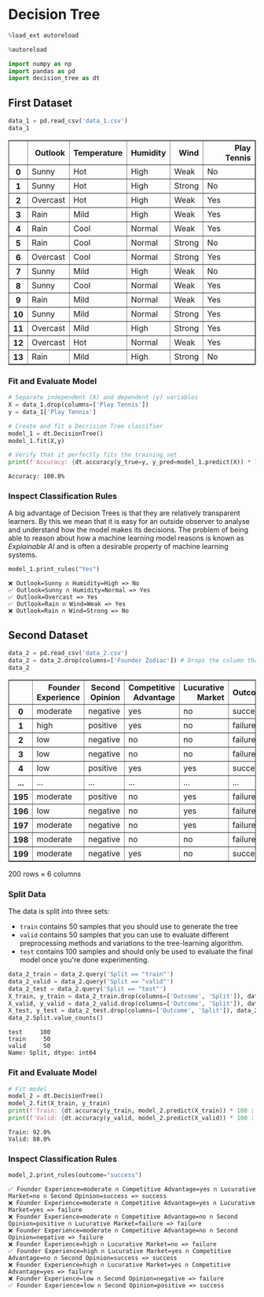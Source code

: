 # Decision Tree


```python
%load_ext autoreload
```


```python
%autoreload

import numpy as np 
import pandas as pd 
import decision_tree as dt
```

## First Dataset


```python
data_1 = pd.read_csv('data_1.csv')
data_1
```




<div>
<style scoped>
    .dataframe tbody tr th:only-of-type {
        vertical-align: middle;
    }

    .dataframe tbody tr th {
        vertical-align: top;
    }

    .dataframe thead th {
        text-align: right;
    }
</style>
<table border="1" class="dataframe">
  <thead>
    <tr style="text-align: right;">
      <th></th>
      <th>Outlook</th>
      <th>Temperature</th>
      <th>Humidity</th>
      <th>Wind</th>
      <th>Play Tennis</th>
    </tr>
  </thead>
  <tbody>
    <tr>
      <th>0</th>
      <td>Sunny</td>
      <td>Hot</td>
      <td>High</td>
      <td>Weak</td>
      <td>No</td>
    </tr>
    <tr>
      <th>1</th>
      <td>Sunny</td>
      <td>Hot</td>
      <td>High</td>
      <td>Strong</td>
      <td>No</td>
    </tr>
    <tr>
      <th>2</th>
      <td>Overcast</td>
      <td>Hot</td>
      <td>High</td>
      <td>Weak</td>
      <td>Yes</td>
    </tr>
    <tr>
      <th>3</th>
      <td>Rain</td>
      <td>Mild</td>
      <td>High</td>
      <td>Weak</td>
      <td>Yes</td>
    </tr>
    <tr>
      <th>4</th>
      <td>Rain</td>
      <td>Cool</td>
      <td>Normal</td>
      <td>Weak</td>
      <td>Yes</td>
    </tr>
    <tr>
      <th>5</th>
      <td>Rain</td>
      <td>Cool</td>
      <td>Normal</td>
      <td>Strong</td>
      <td>No</td>
    </tr>
    <tr>
      <th>6</th>
      <td>Overcast</td>
      <td>Cool</td>
      <td>Normal</td>
      <td>Strong</td>
      <td>Yes</td>
    </tr>
    <tr>
      <th>7</th>
      <td>Sunny</td>
      <td>Mild</td>
      <td>High</td>
      <td>Weak</td>
      <td>No</td>
    </tr>
    <tr>
      <th>8</th>
      <td>Sunny</td>
      <td>Cool</td>
      <td>Normal</td>
      <td>Weak</td>
      <td>Yes</td>
    </tr>
    <tr>
      <th>9</th>
      <td>Rain</td>
      <td>Mild</td>
      <td>Normal</td>
      <td>Weak</td>
      <td>Yes</td>
    </tr>
    <tr>
      <th>10</th>
      <td>Sunny</td>
      <td>Mild</td>
      <td>Normal</td>
      <td>Strong</td>
      <td>Yes</td>
    </tr>
    <tr>
      <th>11</th>
      <td>Overcast</td>
      <td>Mild</td>
      <td>High</td>
      <td>Strong</td>
      <td>Yes</td>
    </tr>
    <tr>
      <th>12</th>
      <td>Overcast</td>
      <td>Hot</td>
      <td>Normal</td>
      <td>Weak</td>
      <td>Yes</td>
    </tr>
    <tr>
      <th>13</th>
      <td>Rain</td>
      <td>Mild</td>
      <td>High</td>
      <td>Strong</td>
      <td>No</td>
    </tr>
  </tbody>
</table>
</div>



### Fit and Evaluate Model


```python
# Separate independent (X) and dependent (y) variables
X = data_1.drop(columns=['Play Tennis'])
y = data_1['Play Tennis']

# Create and fit a Decrision Tree classifier
model_1 = dt.DecisionTree()
model_1.fit(X,y)

# Verify that it perfectly fits the training set
print(f'Accuracy: {dt.accuracy(y_true=y, y_pred=model_1.predict(X)) * 100 :.1f}%')
```

    Accuracy: 100.0%
    

### Inspect Classification Rules

A big advantage of Decision Trees is that they are relatively transparent learners. By this we mean that it is easy for an outside observer to analyse and understand how the model makes its decisions. The problem of being able to reason about how a machine learning model reasons is known as _Explainable AI_ and is often a desirable property of machine learning systems.


```python
model_1.print_rules("Yes")
```

    ❌ Outlook=Sunny ∩ Humidity=High => No
    ✅ Outlook=Sunny ∩ Humidity=Normal => Yes
    ✅ Outlook=Overcast => Yes
    ✅ Outlook=Rain ∩ Wind=Weak => Yes
    ❌ Outlook=Rain ∩ Wind=Strong => No
    

## Second Dataset


```python
data_2 = pd.read_csv('data_2.csv')
data_2 = data_2.drop(columns=['Founder Zodiac']) # Drops the column that creates noise in the learning
data_2
```




<div>
<style scoped>
    .dataframe tbody tr th:only-of-type {
        vertical-align: middle;
    }

    .dataframe tbody tr th {
        vertical-align: top;
    }

    .dataframe thead th {
        text-align: right;
    }
</style>
<table border="1" class="dataframe">
  <thead>
    <tr style="text-align: right;">
      <th></th>
      <th>Founder Experience</th>
      <th>Second Opinion</th>
      <th>Competitive Advantage</th>
      <th>Lucurative Market</th>
      <th>Outcome</th>
      <th>Split</th>
    </tr>
  </thead>
  <tbody>
    <tr>
      <th>0</th>
      <td>moderate</td>
      <td>negative</td>
      <td>yes</td>
      <td>no</td>
      <td>success</td>
      <td>train</td>
    </tr>
    <tr>
      <th>1</th>
      <td>high</td>
      <td>positive</td>
      <td>yes</td>
      <td>no</td>
      <td>failure</td>
      <td>train</td>
    </tr>
    <tr>
      <th>2</th>
      <td>low</td>
      <td>negative</td>
      <td>no</td>
      <td>no</td>
      <td>failure</td>
      <td>train</td>
    </tr>
    <tr>
      <th>3</th>
      <td>low</td>
      <td>negative</td>
      <td>no</td>
      <td>no</td>
      <td>failure</td>
      <td>train</td>
    </tr>
    <tr>
      <th>4</th>
      <td>low</td>
      <td>positive</td>
      <td>yes</td>
      <td>yes</td>
      <td>success</td>
      <td>train</td>
    </tr>
    <tr>
      <th>...</th>
      <td>...</td>
      <td>...</td>
      <td>...</td>
      <td>...</td>
      <td>...</td>
      <td>...</td>
    </tr>
    <tr>
      <th>195</th>
      <td>moderate</td>
      <td>positive</td>
      <td>no</td>
      <td>yes</td>
      <td>failure</td>
      <td>test</td>
    </tr>
    <tr>
      <th>196</th>
      <td>low</td>
      <td>negative</td>
      <td>no</td>
      <td>yes</td>
      <td>failure</td>
      <td>test</td>
    </tr>
    <tr>
      <th>197</th>
      <td>moderate</td>
      <td>negative</td>
      <td>no</td>
      <td>yes</td>
      <td>failure</td>
      <td>test</td>
    </tr>
    <tr>
      <th>198</th>
      <td>moderate</td>
      <td>negative</td>
      <td>no</td>
      <td>no</td>
      <td>failure</td>
      <td>test</td>
    </tr>
    <tr>
      <th>199</th>
      <td>moderate</td>
      <td>negative</td>
      <td>yes</td>
      <td>no</td>
      <td>success</td>
      <td>test</td>
    </tr>
  </tbody>
</table>
<p>200 rows × 6 columns</p>
</div>



### Split Data

The data is split into three sets:

- `train` contains 50 samples that you should use to generate the tree
- `valid` contains 50 samples that you can use to evaluate different preprocessing methods and variations to the tree-learning algorithm.
- `test` contains 100 samples and should only be used to evaluate the final model once you're done experimenting.


```python
data_2_train = data_2.query('Split == "train"')
data_2_valid = data_2.query('Split == "valid"')
data_2_test = data_2.query('Split == "test"')
X_train, y_train = data_2_train.drop(columns=['Outcome', 'Split']), data_2_train.Outcome
X_valid, y_valid = data_2_valid.drop(columns=['Outcome', 'Split']), data_2_valid.Outcome
X_test, y_test = data_2_test.drop(columns=['Outcome', 'Split']), data_2_test.Outcome
data_2.Split.value_counts()
```




    test     100
    train     50
    valid     50
    Name: Split, dtype: int64



### Fit and Evaluate Model


```python
# Fit model
model_2 = dt.DecisionTree()
model_2.fit(X_train, y_train)
print(f'Train: {dt.accuracy(y_train, model_2.predict(X_train)) * 100 :.1f}%')
print(f'Valid: {dt.accuracy(y_valid, model_2.predict(X_valid)) * 100 :.1f}%')
```

    Train: 92.0%
    Valid: 88.0%
    

### Inspect Classification Rules


```python
model_2.print_rules(outcome="success")
```

    ✅ Founder Experience=moderate ∩ Competitive Advantage=yes ∩ Lucurative Market=no ∩ Second Opinion=success => success
    ❌ Founder Experience=moderate ∩ Competitive Advantage=yes ∩ Lucurative Market=yes => failure
    ❌ Founder Experience=moderate ∩ Competitive Advantage=no ∩ Second Opinion=positive ∩ Lucurative Market=failure => failure
    ❌ Founder Experience=moderate ∩ Competitive Advantage=no ∩ Second Opinion=negative => failure
    ❌ Founder Experience=high ∩ Lucurative Market=no => failure
    ✅ Founder Experience=high ∩ Lucurative Market=yes ∩ Competitive Advantage=no ∩ Second Opinion=success => success
    ❌ Founder Experience=high ∩ Lucurative Market=yes ∩ Competitive Advantage=yes => failure
    ❌ Founder Experience=low ∩ Second Opinion=negative => failure
    ✅ Founder Experience=low ∩ Second Opinion=positive => success
    
